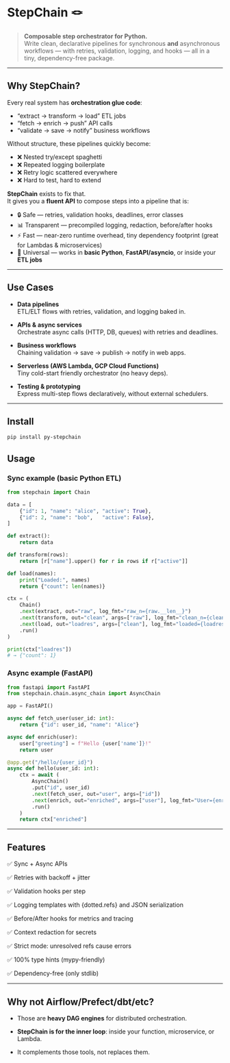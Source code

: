 # StepChain 🪢

> **Composable step orchestrator for Python.**  
> Write clean, declarative pipelines for synchronous **and** asynchronous workflows — with retries, validation, logging, and hooks — all in a tiny, dependency-free package.

---

## Why StepChain?

Every real system has **orchestration glue code**:

- “extract → transform → load” ETL jobs  
- “fetch → enrich → push” API calls  
- “validate → save → notify” business workflows  

Without structure, these pipelines quickly become:
- ❌ Nested try/except spaghetti  
- ❌ Repeated logging boilerplate  
- ❌ Retry logic scattered everywhere  
- ❌ Hard to test, hard to extend  

**StepChain** exists to fix that.  
It gives you a **fluent API** to compose steps into a pipeline that is:

- 🔒 Safe — retries, validation hooks, deadlines, error classes  
- 📊 Transparent — precompiled logging, redaction, before/after hooks  
- ⚡ Fast — near-zero runtime overhead, tiny dependency footprint (great for Lambdas & microservices)  
- 🧩 Universal — works in **basic Python**, **FastAPI/asyncio**, or inside your **ETL jobs**  

---

## Use Cases

- **Data pipelines**  
  ETL/ELT flows with retries, validation, and logging baked in.  

- **APIs & async services**  
  Orchestrate async calls (HTTP, DB, queues) with retries and deadlines.  

- **Business workflows**  
  Chaining validation → save → publish → notify in web apps.  

- **Serverless (AWS Lambda, GCP Cloud Functions)**  
  Tiny cold-start friendly orchestrator (no heavy deps).  

- **Testing & prototyping**  
  Express multi-step flows declaratively, without external schedulers.  

---

## Install

```bash
pip install py-stepchain
```

## Usage

### Sync example (basic Python ETL)

```python
from stepchain import Chain

data = [
    {"id": 1, "name": "alice", "active": True},
    {"id": 2, "name": "bob",   "active": False},
]

def extract():
    return data

def transform(rows):
    return [r["name"].upper() for r in rows if r["active"]]

def load(names):
    print("Loaded:", names)
    return {"count": len(names)}

ctx = (
    Chain()
    .next(extract, out="raw", log_fmt="raw_n={raw.__len__}")
    .next(transform, out="clean", args=["raw"], log_fmt="clean_n={clean.__len__}")
    .next(load, out="loadres", args=["clean"], log_fmt="loaded={loadres.count}")
    .run()
)

print(ctx["loadres"])
# → {"count": 1}

```

### Async example (FastAPI)

```python
from fastapi import FastAPI
from stepchain.chain.async_chain import AsyncChain

app = FastAPI()

async def fetch_user(user_id: int):
    return {"id": user_id, "name": "Alice"}

async def enrich(user):
    user["greeting"] = f"Hello {user['name']}!"
    return user

@app.get("/hello/{user_id}")
async def hello(user_id: int):
    ctx = await (
        AsyncChain()
        .put("id", user_id)
        .next(fetch_user, out="user", args=["id"])
        .next(enrich, out="enriched", args=["user"], log_fmt="User={enriched.name}")
        .run()
    )
    return ctx["enriched"]

```

---

## Features

✅ Sync + Async APIs

✅ Retries with backoff + jitter

✅ Validation hooks per step

✅ Logging templates with {dotted.refs} and JSON serialization

✅ Before/After hooks for metrics and tracing

✅ Context redaction for secrets

✅ Strict mode: unresolved refs cause errors

✅ 100% type hints (mypy-friendly)

✅ Dependency-free (only stdlib)


---

## Why not Airflow/Prefect/dbt/etc?

- Those are **heavy DAG engines** for distributed orchestration.

- **StepChain is for the inner loop**: inside your function, microservice, or Lambda.

- It complements those tools, not replaces them.


